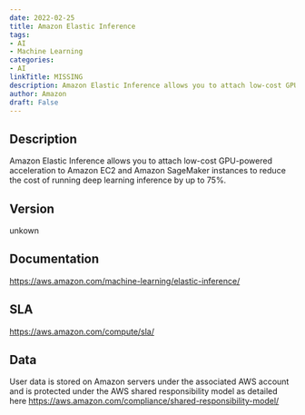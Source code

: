 ```yaml
---
date: 2022-02-25
title: Amazon Elastic Inference
tags: 
- AI
- Machine Learning
categories: 
- AI
linkTitle: MISSING
description: Amazon Elastic Inference allows you to attach low-cost GPU-powered acceleration to Amazon EC2 and Amazon SageMaker instances to reduce the cost of running deep learning inference by up to 75%.
author: Amazon
draft: False
---
```


## Description

Amazon Elastic Inference allows you to attach low-cost GPU-powered acceleration to Amazon EC2 and Amazon SageMaker instances to reduce the cost of running deep learning inference by up to 75%.

## Version

unkown

## Documentation

https://aws.amazon.com/machine-learning/elastic-inference/

## SLA

https://aws.amazon.com/compute/sla/

## Data

User data is stored on Amazon servers under the associated AWS account and is protected under the AWS shared responsibility model as detailed here https://aws.amazon.com/compliance/shared-responsibility-model/
